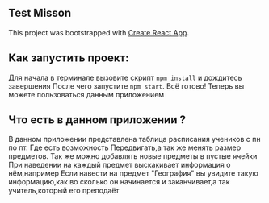## Test Misson

This project was bootstrapped with [Create React App](https://github.com/facebook/create-react-app).

## Как запустить проект:

Для начала в терминале вызовите скрипт `npm install` и дождитесь завершения 
После чего запустите `npm start`.
Всё готово! Теперь вы можете пользоваться данным приложением

## Что есть в данном приложении ?

В данном приложении представлена таблица расписания учеников с пн по пт. Где есть возможность Передвигать,а так же менять размер предметов. Так же можно добавлять новые предметы в пустые ячейки
При наведении на каждый предмет выскакивает информация о нём,например Если навести на предмет "География" вы увидите такую информацию,как во сколько он начинается и заканчивает,а так учитель,который его преподаёт  

